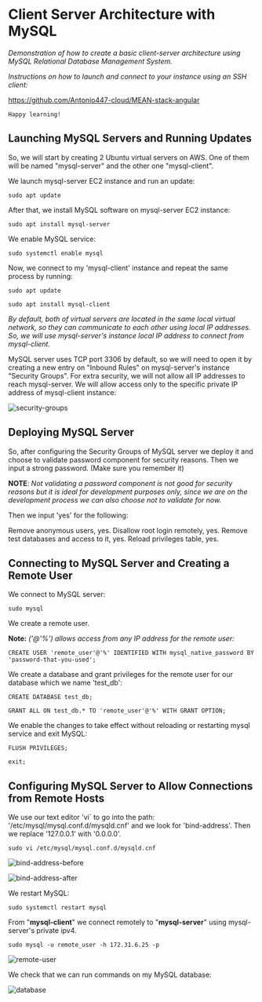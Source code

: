# Client Server Architecture with MySQL

*Demonstration of how to create a basic client-server architecture using MySQL Relational Database Management System.* 

*Instructions on how to launch and connect to your instance using an SSH client:*
 
https://github.com/Antonio447-cloud/MEAN-stack-angular

    Happy learning!

## Launching MySQL Servers and Running Updates

So, we will start by creating 2 Ubuntu virtual servers on AWS. One of them will be named "mysql-server" and the other one "mysql-client". 

We launch mysql-server EC2 instance and run an update:

`sudo apt update`

After that, we install MySQL software on mysql-server EC2 instance:

`sudo apt install mysql-server`

We enable MySQL service:

`sudo systemctl enable mysql`

Now, we connect to my 'mysql-client' instance and repeat the same process by running:

`sudo apt update`

`sudo apt install mysql-client`

*By default, both of virtual servers are located in the same local virtual network, so they can communicate to each other using local IP addresses. So, we will use mysql-server's instance local IP address to connect from mysql-client.*

MySQL server uses TCP port 3306 by default, so we will need to open it by creating a new entry on "Inbound Rules" on mysql-server's instance "Security Groups". For extra security, we will not allow all IP addresses to reach mysql-server. We will allow access only to the specific private IP address of mysql-client instance:

![security-groups](./images/security-groups8.png)

## Deploying MySQL Server

So, after configuring the Security Groups of MySQL server we deploy it and choose to validate password component for security reasons. Then we input a strong password. (Make sure you remember it)

**NOTE**: *Not validating a password component is not good for security reasons but it is ideal for development purposes only, since we are on the development process we can also choose not to validate for now.*

 Then we input 'yes' for the following:
 
 Remove anonymous users, yes. Disallow root login remotely, yes. Remove test databases and access to it, yes. Reload privileges table, yes. 

## Connecting to MySQL Server and Creating a Remote User
We connect to MySQL server:

`sudo mysql`

We create a remote user. 

**Note:** *('@'%') allows access from any IP address for the remote user:*

`CREATE USER 'remote_user'@'%' IDENTIFIED WITH mysql_native_password BY 'password-that-you-used';`

We create a database and grant privileges for the remote user for our database which we name 'test_db':

`CREATE DATABASE test_db;`

`GRANT ALL ON test_db.* TO 'remote_user'@'%' WITH GRANT OPTION;`

We enable the changes to take effect without reloading or restarting mysql service and exit MySQL:

`FLUSH PRIVILEGES;`

`exit;`

## Configuring MySQL Server to Allow Connections from Remote Hosts

We use our text editor 'vi` to go into the path: '/etc/mysql/mysql.conf.d/mysqld.cnf' and we look for 'bind-address'. Then we replace '127.0.0.1' with '0.0.0.0'.

`sudo vi /etc/mysql/mysql.conf.d/mysqld.cnf`

![bind-address-before](./images/bind-address-before.png)

![bind-address-after](./images/bind-address-after.png)

We restart MySQL:

`sudo systemctl restart mysql`

From "**mysql-client**" we connect remotely to "**mysql-server**" using mysql-server's private ipv4.

`sudo mysql -u remote_user -h 172.31.6.25 -p`

![remote-user](./images/remote-user.png)

We check that we can run commands on my MySQL database:

![database](./images/database.png)
